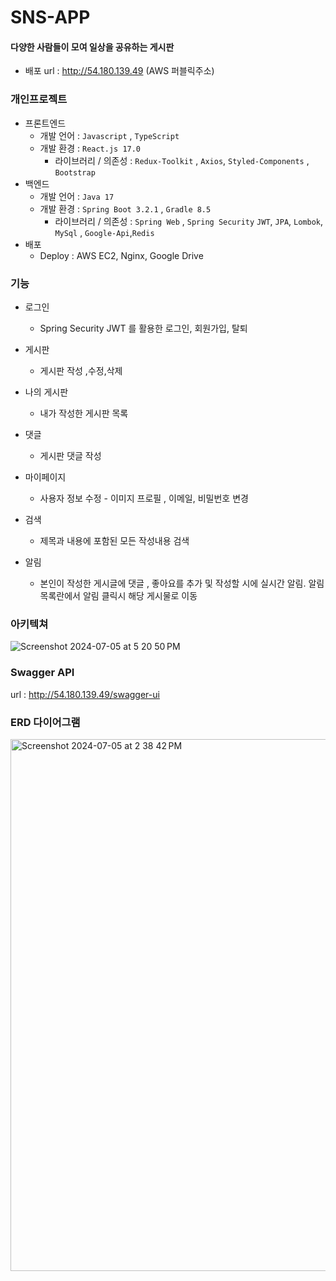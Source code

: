# SNS-APP
#### 다양한 사람들이 모여 일상을 공유하는 게시판
- 배포 url : http://54.180.139.49 (AWS 퍼블릭주소)
  
### 개인프로젝트
- 프론트엔드
    - 개발 언어 : `Javascript` , `TypeScript`
    - 개발 환경 : `React.js 17.0`
        - 라이브러리 / 의존성 : `Redux-Toolkit` , `Axios`, `Styled-Components` , `Bootstrap`
- 백엔드
    - 개발 언어 : `Java 17`
    - 개발 환경 : `Spring Boot 3.2.1`  , `Gradle 8.5`
        - 라이브러리 / 의존성 : `Spring Web` , `Spring Security` `JWT`, `JPA`, `Lombok`, `MySql` , `Google-Api`,`Redis`
- 배포
    - Deploy : AWS EC2, Nginx, Google Drive

### 기능
- 로그인 
  - Spring Security JWT 를 활용한 로그인, 회원가입, 탈퇴

- 게시판 
  - 게시판 작성 ,수정,삭제

- 나의 게시판 
  - 내가 작성한 게시판 목록

- 댓글 
  - 게시판 댓글 작성

- 마이페이지 
  - 사용자 정보 수정 - 이미지 프로필 , 이메일, 비밀번호 변경

- 검색 
  - 제목과 내용에 포함된 모든 작성내용 검색

- 알림 
  - 본인이 작성한 게시글에 댓글 , 좋아요를 추가 및 작성할 시에 실시간 알림. 알림 목록란에서 알림 클릭시 해당 게시물로 이동

### 아키텍쳐 

![Screenshot 2024-07-05 at 5 20 50 PM](https://github.com/Jundev21/SNS-Back/assets/55421772/5d679b5a-d00f-4f04-aee0-a8f4b172e535)

### Swagger API

url : http://54.180.139.49/swagger-ui

### ERD 다이어그램
<img width="851" alt="Screenshot 2024-07-05 at 2 38 42 PM" src="https://github.com/Jundev21/SNS-APP/assets/55421772/69d6921a-925e-45b4-88a2-1b9bcf46804f">

